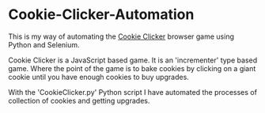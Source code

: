 # Cookie-Clicker-Automation

This is my way of automating the [Cookie Clicker](https://orteil.dashnet.org/cookieclicker/v10466/) browser game using Python and Selenium.

Cookie Clicker is a JavaScript based game. It is an 'incrementer' type based game. Where the point of the game is to bake cookies by clicking on a giant cookie until you have enough cookies to buy upgrades.

With the 'CookieClicker.py' Python script I have automated the processes of collection of cookies and getting upgrades.
